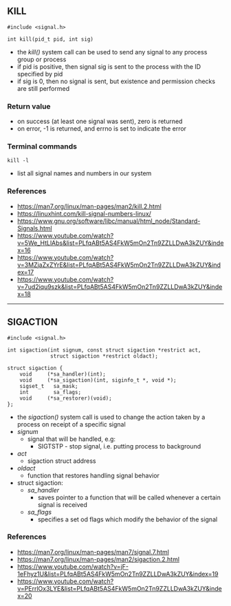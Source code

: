 ## KILL
    #include <signal.h>
    
    int kill(pid_t pid, int sig)

 - the *kill()* system call can be used to send any signal to any process group or process
 - if pid is positive, then signal sig is sent to the process with the ID specified by pid
 - if sig is 0, then no signal is sent, but existence and permission checks are still performed

### Return value
 - on success (at least one signal was sent), zero is returned
 - on error, -1 is returned, and errno is set to indicate the error

### Terminal commands
    kill -l

 - list all signal names and numbers in our system  

### References
 - https://man7.org/linux/man-pages/man2/kill.2.html
 - https://linuxhint.com/kill-signal-numbers-linux/
 - https://www.gnu.org/software/libc/manual/html_node/Standard-Signals.html
 - https://www.youtube.com/watch?v=5We_HtLlAbs&list=PLfqABt5AS4FkW5mOn2Tn9ZZLLDwA3kZUY&index=16
 - https://www.youtube.com/watch?v=3MZjaZxZYrE&list=PLfqABt5AS4FkW5mOn2Tn9ZZLLDwA3kZUY&index=17
 - https://www.youtube.com/watch?v=7ud2iqu9szk&list=PLfqABt5AS4FkW5mOn2Tn9ZZLLDwA3kZUY&index=18

--------------------------------------------------------------------------------------------------
## SIGACTION
    #include <signal.h>

    int sigaction(int signum, const struct sigaction *restrict act,  
                  struct sigaction *restrict oldact);

    struct sigaction {
        void     (*sa_handler)(int);
        void     (*sa_sigaction)(int, siginfo_t *, void *);
        sigset_t   sa_mask;
        int        sa_flags;
        void     (*sa_restorer)(void);
    };

 - the *sigaction()* system call is used to change the action taken by a process on receipt of a specific signal
 - *signum*
    - signal that will be handled, e.g:
        - SIGTSTP - stop signal, i.e. putting process to background
 - *act*
    - sigaction struct address
 - *oldact*
    - function that restores handling signal behavior
 - struct sigaction:
    - *sa_handler*
        - saves pointer to a function that will be called whenever a certain signal is received
    - *sa_flags*
        - specifies a set od flags which modify the behavior of the signal

### References
 - https://man7.org/linux/man-pages/man7/signal.7.html
 - https://man7.org/linux/man-pages/man2/sigaction.2.html
 - https://www.youtube.com/watch?v=jF-1eFhyz1U&list=PLfqABt5AS4FkW5mOn2Tn9ZZLLDwA3kZUY&index=19
 - https://www.youtube.com/watch?v=PErrlOx3LYE&list=PLfqABt5AS4FkW5mOn2Tn9ZZLLDwA3kZUY&index=20
